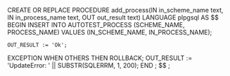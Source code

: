 CREATE OR REPLACE PROCEDURE add_process(IN in_scheme_name text, IN in_process_name text, OUT out_result text)
 LANGUAGE plpgsql
AS $$ BEGIN
    INSERT INTO AUTOTEST_PROCESS
      (SCHEME_NAME, PROCESS_NAME)
    VALUES
       (IN_SCHEME_NAME,
       IN_PROCESS_NAME);
  
  
    OUT_RESULT := 'Ok';
  EXCEPTION
    WHEN OTHERS THEN
      ROLLBACK;
      OUT_RESULT := 'UpdateError: ' || SUBSTR(SQLERRM, 1, 200);
  END ;
  $$
;
